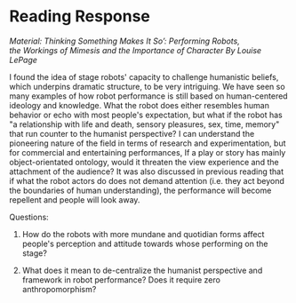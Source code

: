 **Reading Response**
===================
*Material: Thinking Something Makes It So’: Performing Robots, the Workings of Mimesis and the Importance of Character By Louise LePage*



I found the idea of stage robots' capacity to challenge humanistic beliefs, which underpins dramatic structure, to be very intriguing. We have seen so many examples of how robot performance is still based on human-centered ideology and knowledge. What the robot does either resembles human behavior or echo with most people's expectation, but what if the robot has "a relationship with life and death, sensory pleasures, sex, time, memory" that run counter to the humanist perspective? I can understand the pioneering nature of the field in terms of research and experimentation, but for commercial and entertaining performances, If a play or story has mainly object-orientated ontology, would it threaten the view experience and the attachment of the audience? It was also discussed in previous reading that if what the robot actors do does not demand attention (i.e. they act beyond the boundaries of human understanding), the performance will become repellent and people will look away.

Questions:

1. How do the robots with more mundane and quotidian forms affect people's perception and attitude towards whose performing on the stage?

2. What does it mean to de-centralize the humanist perspective and framework in robot performance? Does it require zero anthropomorphism?
